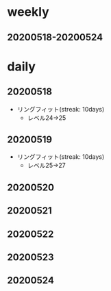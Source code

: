 # weekly
## 20200518-20200524

# daily
## 20200518
* リングフィット(streak: 10days)
  * レベル24→25

## 20200519
* リングフィット(streak: 10days)
  * レベル25→27

## 20200520

## 20200521

## 20200522

## 20200523

## 20200524

